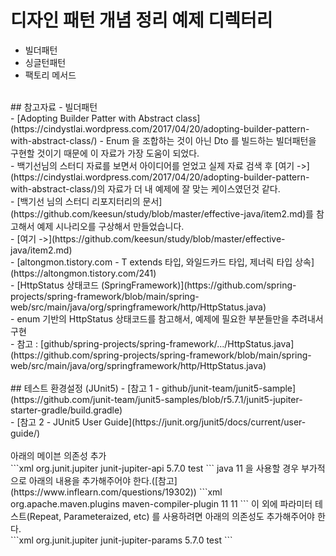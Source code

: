 # 디자인 패턴 개념 정리 예제 디렉터리
- 빌더패턴<br>
- 싱글턴패턴<br>
- 팩토리 메서드<br>
<br>
## 참고자료
- 빌더패턴<br>
    - [Adopting Builder Patter with Abstract class](https://cindystlai.wordpress.com/2017/04/20/adopting-builder-pattern-with-abstract-class/)
        - Enum 을 조합하는 것이 아닌 Dto 를 빌드하는 빌더패턴을 구현할 것이기 때문에 이 자료가 가장 도움이 되었다.<br>
        - 백기선님의 스터디 자료를 보면서 아이디어를 얻었고 실제 자료 검색 후 [여기 ->](https://cindystlai.wordpress.com/2017/04/20/adopting-builder-pattern-with-abstract-class/)의 자료가 더 내 예제에 잘 맞는 케이스였던것 같다.<br>
    - [백기선 님의 스터디 리포지터리의 문서](https://github.com/keesun/study/blob/master/effective-java/item2.md)를 참고해서 예제 시나리오를 구상해서 만들었습니다.<br>
        - [여기 ->](https://github.com/keesun/study/blob/master/effective-java/item2.md)<br>
    - [altongmon.tistory.com - T extends 타입, 와일드카드 타입, 제너릭 타입 상속](https://altongmon.tistory.com/241)
<br>
- [HttpStatus 상태코드 (SpringFramework)](https://github.com/spring-projects/spring-framework/blob/main/spring-web/src/main/java/org/springframework/http/HttpStatus.java)<br>
    - enum 기반의 HttpStatus 상태코드를 참고해서, 예제에 필요한 부분들만을 추려내서 구현<br>
    - 참고 : [github/spring-projects/spring-framework/.../HttpStatus.java](https://github.com/spring-projects/spring-framework/blob/main/spring-web/src/main/java/org/springframework/http/HttpStatus.java)<br>
<br>
## 테스트 환경설정 (JUnit5)
- [참고 1 - github/junit-team/junit5-sample](https://github.com/junit-team/junit5-samples/blob/r5.7.1/junit5-jupiter-starter-gradle/build.gradle)<br>
- [참고 2 - JUnit5 User Guide](https://junit.org/junit5/docs/current/user-guide/)<br>
<br>
아래의 메이븐 의존성 추가<br>
```xml
<dependency>
    <groupId>org.junit.jupiter</groupId>
    <artifactId>junit-jupiter-api</artifactId>
    <version>5.7.0</version>
    <scope>test</scope>
</dependency>
```
java 11 을 사용할 경우 부가적으로 아래의 내용을 추가해주어야 한다.([참고](https://www.inflearn.com/questions/19302))
```xml
  <build>
    <plugins>
      <plugin>
        <groupId>org.apache.maven.plugins</groupId>
        <artifactId>maven-compiler-plugin</artifactId>
        <configuration>
          <source>11</source>
          <target>11</target>
        </configuration>
      </plugin>
    </plugins>
  </build>
```
이 외에 파라미터 테스트(Repeat, Parameteraized, etc) 를 사용하려면 아래의 의존성도 추가해주어야 한다.<br>
```xml
<dependency>
    <groupId>org.junit.jupiter</groupId>
    <artifactId>junit-jupiter-params</artifactId>
    <version>5.7.0</version>
    <scope>test</scope>
</dependency>
```